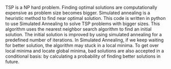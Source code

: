 TSP is a NP hard problem.
Finding optimal solutions are computationally expensive as problem size becomes bigger.
Simulated annealing is a heuristic method to find near optimal solution.
This code is written in python to use Simulated Annealing to solve TSP problems with bigger sizes.
This algorithm uses the nearest neighbor search algorithm to find an initial solution.
The initial solution is improved by using simulated annealing for a predefined number of iterations.
In Simulated Annealing, if we keep waiting for better solution, the algorithm may stuck in a local minima.
To get over local minima and locate global minima, bad solutions are also accepted in a conditional basis: by calculating a probability of finding better solutions in future.
